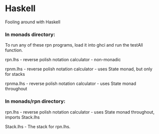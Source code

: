# Haskell

Fooling around with Haskell

### In monads directory:

To run any of these rpn programs, load it into ghci and run the
testAll function.

rpn.lhs - reverse polish notation calculator - non-monadic

rpnm.lhs - reverse polish notation calculator - uses State monad,
but only for stacks

rpnma.lhs - reverse polish notation calculator - uses State monad
throughout

### In monads/rpn directory:

rpn.lhs - reverse polish notation calculator - uses State monad
    throughout, imports Stack.lhs

Stack.lhs - The stack for rpn.lhs.
